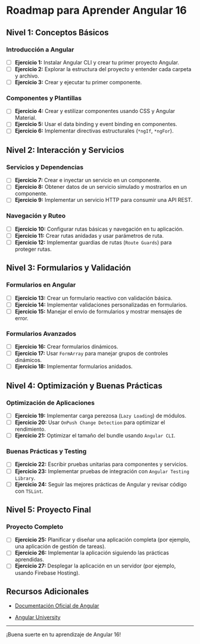 # Roadmap para Aprender Angular 16

## Nivel 1: Conceptos Básicos

### Introducción a Angular
- [ ] **Ejercicio 1:** Instalar Angular CLI y crear tu primer proyecto Angular.
- [ ] **Ejercicio 2:** Explorar la estructura del proyecto y entender cada carpeta y archivo.
- [ ] **Ejercicio 3:** Crear y ejecutar tu primer componente.

### Componentes y Plantillas
- [ ] **Ejercicio 4:** Crear y estilizar componentes usando CSS y Angular Material.
- [ ] **Ejercicio 5:** Usar el data binding y event binding en componentes.
- [ ] **Ejercicio 6:** Implementar directivas estructurales (`*ngIf`, `*ngFor`).

## Nivel 2: Interacción y Servicios

### Servicios y Dependencias
- [ ] **Ejercicio 7:** Crear e inyectar un servicio en un componente.
- [ ] **Ejercicio 8:** Obtener datos de un servicio simulado y mostrarlos en un componente.
- [ ] **Ejercicio 9:** Implementar un servicio HTTP para consumir una API REST.

###  Navegación y Ruteo
- [ ] **Ejercicio 10:** Configurar rutas básicas y navegación en tu aplicación.
- [ ] **Ejercicio 11:** Crear rutas anidadas y usar parámetros de ruta.
- [ ] **Ejercicio 12:** Implementar guardias de rutas (`Route Guards`) para proteger rutas.

## Nivel 3: Formularios y Validación

### Formularios en Angular
- [ ] **Ejercicio 13:** Crear un formulario reactivo con validación básica.
- [ ] **Ejercicio 14:** Implementar validaciones personalizadas en formularios.
- [ ] **Ejercicio 15:** Manejar el envío de formularios y mostrar mensajes de error.

### Formularios Avanzados
- [ ] **Ejercicio 16:** Crear formularios dinámicos.
- [ ] **Ejercicio 17:** Usar `FormArray` para manejar grupos de controles dinámicos.
- [ ] **Ejercicio 18:** Implementar formularios anidados.

## Nivel 4: Optimización y Buenas Prácticas

### Optimización de Aplicaciones
- [ ] **Ejercicio 19:** Implementar carga perezosa (`Lazy Loading`) de módulos.
- [ ] **Ejercicio 20:** Usar `OnPush Change Detection` para optimizar el rendimiento.
- [ ] **Ejercicio 21:** Optimizar el tamaño del bundle usando `Angular CLI`.

### Buenas Prácticas y Testing
- [ ] **Ejercicio 22:** Escribir pruebas unitarias para componentes y servicios.
- [ ] **Ejercicio 23:** Implementar pruebas de integración con `Angular Testing Library`.
- [ ] **Ejercicio 24:** Seguir las mejores prácticas de Angular y revisar código con `TSLint`.

## Nivel 5: Proyecto Final

### Proyecto Completo
- [ ] **Ejercicio 25:** Planificar y diseñar una aplicación completa (por ejemplo, una aplicación de gestión de tareas).
- [ ] **Ejercicio 26:** Implementar la aplicación siguiendo las prácticas aprendidas.
- [ ] **Ejercicio 27:** Desplegar la aplicación en un servidor (por ejemplo, usando Firebase Hosting).

## Recursos Adicionales
- [Documentación Oficial de Angular](https://angular.io/docs)
<!-- - [Curso de Angular en YouTube por Academind](https://www.youtube.com/watch?v=htPYk6QxacQ) -->
- [Angular University](https://angular-university.io/)

---

¡Buena suerte en tu aprendizaje de Angular 16!